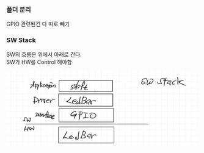 ### 폴더 분리
GPIO 관련된건 다 따로 빼기  



### SW Stack
SW의 흐름은 위에서 아래로 간다.  
SW가 HW를 Control 해야함  

![]({7218BBD9-B990-4152-B96E-28CE672F6957}.png)